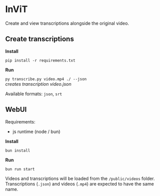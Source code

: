 # InViT

Create and view transcriptions alongside the original video.

## Create transcriptions

**Install**

`pip install -r requirements.txt`

**Run**

`py transcribe.py video.mp4 ./ --json` \
*creates transcription video.json*

Available formats: `json`, `srt`

## WebUI

Requirements:
- js runtime (node / bun)

**Install**

`bun install`

**Run**

`bun run start`

Videos and transcriptions will be loaded from the `/public/videos` folder. Transcriptions (`.json`) and videos (`.mp4`) are expected to have the same name.
